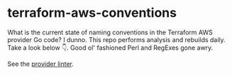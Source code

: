 # terraform-aws-conventions

What is the current state of naming conventions in the Terraform AWS provider Go code? I dunno. This repo performs analysis and rebuilds daily. Take a look below :point_down:. Good ol' fashioned Perl and RegExes gone awry.

See the [provider linter](https://github.com/terraform-providers/terraform-provider-aws/tree/master/awsproviderlint).

